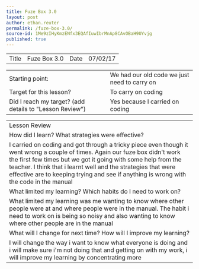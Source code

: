 ```yaml
---
title: Fuze Box 3.0
layout: post
author: ethan.reuter
permalink: /fuze-box-3.0/
source-id: 1Me9zIHyKmzENfx3EQAfIuwIbrMnAp8CAvOBaH9UYvjg
published: true
---
```

<table>
  <tr>
    <td>Title</td>
    <td>Fuze Box 3.0</td>
    <td>Date</td>
    <td>07/02/17</td>
  </tr>
</table>


<table>
  <tr>
    <td>Starting point:</td>
    <td>We had our old code we just need to carry on</td>
  </tr>
  <tr>
    <td>Target for this lesson?</td>
    <td>To carry on coding</td>
  </tr>
  <tr>
    <td>Did I reach my target? 
(add details to "Lesson Review")</td>
    <td>Yes because I carried on coding</td>
  </tr>
</table>


<table>
  <tr>
    <td>Lesson Review</td>
  </tr>
  <tr>
    <td>How did I learn? What strategies were effective? </td>
  </tr>
  <tr>
    <td>I carried on coding and got through a tricky piece even though it went wrong a couple of times. Again our fuze box didn't work the first few times but we got it going with some help from the teacher. I think that i learnt well and the strategies that were effective are to keeping trying and see if anything is wrong with the code in the manual   </td>
  </tr>
  <tr>
    <td>What limited my learning? Which habits do I need to work on? </td>
  </tr>
  <tr>
    <td>What limited my learning was me wanting to know where other people were at and where people were in the manual. The habit i need to work on is being so noisy and also wanting to know where other people are in the manual  </td>
  </tr>
  <tr>
    <td>What will I change for next time? How will I improve my learning?</td>
  </tr>
  <tr>
    <td>I will change the way i want to know what everyone is doing and i will make sure i'm not doing that and getting on with my work, i will improve my learning by concentrating more</td>
  </tr>
</table>


